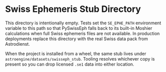 # Swiss Ephemeris Stub Directory

This directory is intentionally empty.  Tests set the `SE_EPHE_PATH`
environment variable to this path so that PySwissEph falls back to its
built-in Moshier calculations when full Swiss ephemeris files are not
available.  In production deployments replace this directory with the
real Swiss data pack from Astrodienst.

When the project is installed from a wheel, the same stub lives under
`astroengine/datasets/swisseph_stub`.  Tooling resolves whichever copy is
present so you can drop licensed `.se1` data into either location.
